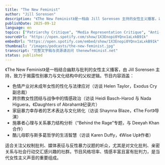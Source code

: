 ```yaml
---
title: "The New Feminist"
author: "Jill Sorensen"
description: "《The New Feminist》是一档由 Jill Sorensen 主持的女性主义播客，以“常识女性主义”为核心理念，结合幽默与批判性分析探讨性别不平等、流行文化与社会结构。节目内容涵盖色情产业批判、家庭暴力、跨宗教女性团结、媒体性别暴力与酷儿母职等议题，强调情感真实与行动主义。Spotify 评分为 5.0（12 条评论），在北美女性主义播客圈中具有鲜明立场。"
publishDate: 2025-09-12
language: en
topics: ["Patriarchy Critique", "Media Representation Critique", "Anti-Sexual Violence"]
sourceUrl: "https://open.spotify.com/show/1X3Enopi0YQnx1aLxkB91k"
embedUrl: "https://open.spotify.com/embed/show/1X3Enopi0YQnx1aLxkB91k"
thumbnail: "/images/podcasts/the-new-feminist.jpg"
transcript: "完整文字稿与资源请访问 thenewfeminist.net"
status: published
---
```


《The New Feminist》是一档结合幽默与批判的女性主义播客，由 Jill Sorensen 主持，致力于揭露性别暴力与文化结构中的父权逻辑。节目内容涵盖：

- 色情产业对未成年女性的性化与法律应对（访谈 Helen Taylor，Exodus Cry 副总裁）
- 跨宗教女性团结与战争中的情感政治（访谈 Heidi Basch-Harod 与 Nada Higuera，《Daughters of Abraham》纪录片）
- 家庭暴力幸存者的艺术表达与文化转化（访谈 Shaynna Blaze，《The Fort》导演）
- 施暴者心理与关系暴力结构分析（“Behind the Rage”专题，与 Deeyah Khan 合作）
- 酷儿母职与斯多葛哲学的生活智慧（访谈 Karen Duffy，《Wise Up》作者）

适合关注父权制批判、媒体表征与反性暴力议题的听众，尤其是对文化批判、亲密关系与社会行动交汇感兴趣的社群。节目风格坦率、情感丰富且富有批判力，是当代女性主义声音的重要组成。
